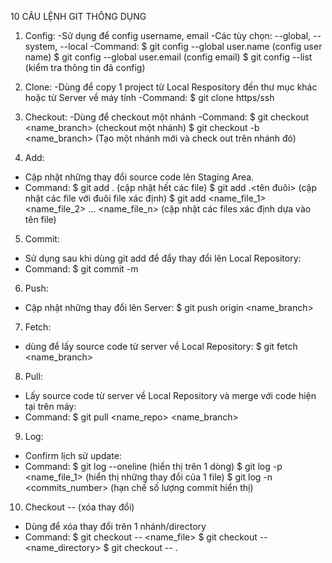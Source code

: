 10 CÂU LỆNH GIT THÔNG DỤNG
1. Config:
-Sử dụng để config username, email
-Các tùy chọn: --global, --system, --local
-Command: 
$ git config --global user.name (config user name)
$ git config --global user.email (config email)
$ git config --list (kiểm tra thông tin đã config)
2. Clone:
-Dùng để copy 1 project từ Local Respository đến thư mục khác hoặc từ Server về máy tính
-Command:
$ git clone https/ssh
3. Checkout:
-Dùng để checkout một nhánh
-Command: 
$ git checkout <name_branch> (checkout một nhánh)
$ git checkout -b <name_branch> (Tạo một nhánh mới và check out trên nhánh đó)

4. Add:
- Cập nhật những thay đổi source code lên Staging Area.
- Command:
$ git add . (cập nhật hết các file)
$ git add .<tên đuôi> (cập nhật các file với đuôi file xác định)
$ git add <name_file_1> <name_file_2> ... <name_file_n> (cập nhật các files xác định dựa vào tên file)
5. Commit:
- Sử dụng sau khi dùng git add để đẩy thay đổi lên Local Repository:
- Command: 
$ git commit -m <message>
6. Push:
- Cập nhật những thay đổi lên Server:
$ git push origin <name_branch>
7. Fetch:
- dùng để lấy source code từ server về Local Repository:
$ git fetch <name_branch>
8. Pull:
- Lấy source code từ server về Local Repository và merge với code hiện tại trên máy:
- Command:
$ git pull <name_repo> <name_branch>
9. Log:
- Confirm lịch sử update:
- Command:
$ git log --oneline (hiển thị trên 1 dòng)
$ git log -p <name_file_1> (hiển thị những thay đổi của 1 file)
$ git log -n <commits_number> (hạn chế số lượng commit hiển thị)
10. Checkout -- (xóa thay đổi)
- Dùng để xóa thay đổi trên 1 nhánh/directory
- Command:
$ git checkout -- <name_file>
$ git checkout -- <name_directory>
$ git checkout -- .


